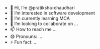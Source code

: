 - 👋 Hi, I’m @pratiksha-chaudhari
- 👀 I’m interested in software development
- 🌱 I’m currently learning MCA
- 💞️ I’m looking to collaborate on ...
- 📫 How to reach me ...
- 😄 Pronouns: ...
- ⚡ Fun fact: ...

<!---
SHA256:ISZ/oOCfCoxQTdTD+sk7kBJtVc443TRn0lXmIV/pP0Y
pratiksha-chaudhari/pratiksha-chaudhari is a ✨ special ✨ repository because its `README.md` (this file) appears on your GitHub profile.
You can click the Preview link to take a look at your changes.
--->
